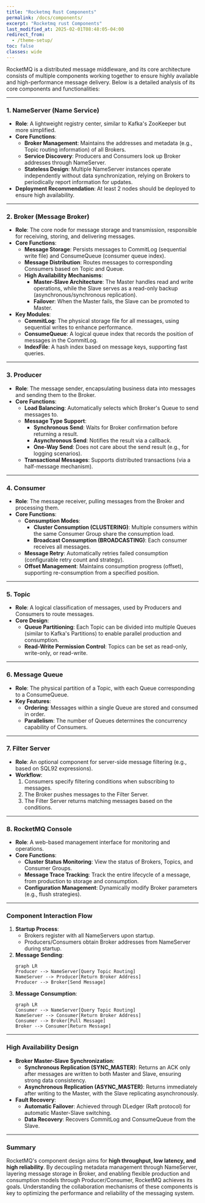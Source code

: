 ```yaml
---
title: "Rocketmq Rust Components"
permalink: /docs/components/
excerpt: "Rocketmq rust Components"
last_modified_at: 2025-02-01T08:48:05-04:00
redirect_from:
  - /theme-setup/
toc: false
classes: wide
---
```


RocketMQ is a distributed message middleware, and its core architecture consists of multiple components working together to ensure highly available and high-performance message delivery. Below is a detailed analysis of its core components and functionalities:

---

### **1. NameServer (Name Service)**
- **Role**: A lightweight registry center, similar to Kafka's ZooKeeper but more simplified.
- **Core Functions**:
  - **Broker Management**: Maintains the addresses and metadata (e.g., Topic routing information) of all Brokers.
  - **Service Discovery**: Producers and Consumers look up Broker addresses through NameServer.
  - **Stateless Design**: Multiple NameServer instances operate independently without data synchronization, relying on Brokers to periodically report information for updates.
- **Deployment Recommendation**: At least 2 nodes should be deployed to ensure high availability.

---

### **2. Broker (Message Broker)**
- **Role**: The core node for message storage and transmission, responsible for receiving, storing, and delivering messages.
- **Core Functions**:
  - **Message Storage**: Persists messages to CommitLog (sequential write file) and ConsumeQueue (consumer queue index).
  - **Message Distribution**: Routes messages to corresponding Consumers based on Topic and Queue.
  - **High Availability Mechanisms**:
    - **Master-Slave Architecture**: The Master handles read and write operations, while the Slave serves as a read-only backup (asynchronous/synchronous replication).
    - **Failover**: When the Master fails, the Slave can be promoted to Master.
- **Key Modules**:
  - **CommitLog**: The physical storage file for all messages, using sequential writes to enhance performance.
  - **ConsumeQueue**: A logical queue index that records the position of messages in the CommitLog.
  - **IndexFile**: A hash index based on message keys, supporting fast queries.

---

### **3. Producer**
- **Role**: The message sender, encapsulating business data into messages and sending them to the Broker.
- **Core Functions**:
  - **Load Balancing**: Automatically selects which Broker's Queue to send messages to.
  - **Message Type Support**:
    - **Synchronous Send**: Waits for Broker confirmation before returning a result.
    - **Asynchronous Send**: Notifies the result via a callback.
    - **One-Way Send**: Does not care about the send result (e.g., for logging scenarios).
  - **Transactional Messages**: Supports distributed transactions (via a half-message mechanism).

---

### **4. Consumer**
- **Role**: The message receiver, pulling messages from the Broker and processing them.
- **Core Functions**:
  - **Consumption Modes**:
    - **Cluster Consumption (CLUSTERING)**: Multiple consumers within the same Consumer Group share the consumption load.
    - **Broadcast Consumption (BROADCASTING)**: Each consumer receives all messages.
  - **Message Retry**: Automatically retries failed consumption (configurable retry count and strategy).
  - **Offset Management**: Maintains consumption progress (offset), supporting re-consumption from a specified position.

---

### **5. Topic**
- **Role**: A logical classification of messages, used by Producers and Consumers to route messages.
- **Core Design**:
  - **Queue Partitioning**: Each Topic can be divided into multiple Queues (similar to Kafka's Partitions) to enable parallel production and consumption.
  - **Read-Write Permission Control**: Topics can be set as read-only, write-only, or read-write.

---

### **6. Message Queue**
- **Role**: The physical partition of a Topic, with each Queue corresponding to a ConsumeQueue.
- **Key Features**:
  - **Ordering**: Messages within a single Queue are stored and consumed in order.
  - **Parallelism**: The number of Queues determines the concurrency capability of Consumers.

---

### **7. Filter Server**
- **Role**: An optional component for server-side message filtering (e.g., based on SQL92 expressions).
- **Workflow**:
  1. Consumers specify filtering conditions when subscribing to messages.
  2. The Broker pushes messages to the Filter Server.
  3. The Filter Server returns matching messages based on the conditions.

---

### **8. RocketMQ Console**
- **Role**: A web-based management interface for monitoring and operations.
- **Core Functions**:
  - **Cluster Status Monitoring**: View the status of Brokers, Topics, and Consumer Groups.
  - **Message Trace Tracking**: Track the entire lifecycle of a message, from production to storage and consumption.
  - **Configuration Management**: Dynamically modify Broker parameters (e.g., flush strategies).

---

### **Component Interaction Flow**
1. **Startup Process**:
   - Brokers register with all NameServers upon startup.
   - Producers/Consumers obtain Broker addresses from NameServer during startup.
2. **Message Sending**:
   ```mermaid
   graph LR
   Producer --> NameServer[Query Topic Routing]
   NameServer --> Producer[Return Broker Address]
   Producer --> Broker[Send Message]
   ```
3. **Message Consumption**:
   ```mermaid
   graph LR
   Consumer --> NameServer[Query Topic Routing]
   NameServer --> Consumer[Return Broker Address]
   Consumer --> Broker[Pull Message]
   Broker --> Consumer[Return Message]
   ```

---

### **High Availability Design**
- **Broker Master-Slave Synchronization**:
  - **Synchronous Replication (SYNC_MASTER)**: Returns an ACK only after messages are written to both Master and Slave, ensuring strong data consistency.
  - **Asynchronous Replication (ASYNC_MASTER)**: Returns immediately after writing to the Master, with the Slave replicating asynchronously.
- **Fault Recovery**:
  - **Automatic Failover**: Achieved through DLedger (Raft protocol) for automatic Master-Slave switching.
  - **Data Recovery**: Recovers CommitLog and ConsumeQueue from the Slave.

---

### **Summary**
RocketMQ's component design aims for **high throughput, low latency, and high reliability**. By decoupling metadata management through NameServer, layering message storage in Broker, and enabling flexible production and consumption models through Producer/Consumer, RocketMQ achieves its goals. Understanding the collaboration mechanisms of these components is key to optimizing the performance and reliability of the messaging system.

